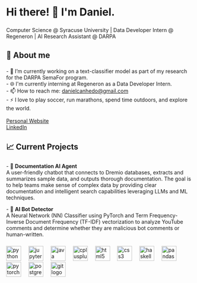 <h1 align="left">Hi there! 👋 I'm Daniel.</h1>

###

<p align="left">Computer Science @ Syracuse University | Data Developer Intern @ Regeneron | AI Research Assistant @ DARPA</p>

###

<h2 align="left">🌌 About me</h2>

###

<p align="left">
- 🔭 I’m currently working on a text-classifier model as part of my research for the DARPA SemaFor program.<br>
- 🌐 I'm currently interning at Regeneron as a Data Developer Intern.<br>
- 📫 How to reach me: <a href="mailto:danielcanhedo@gmail.com">danielcanhedo@gmail.com</a><br>
- ⚡ I love to play soccer, run marathons, spend time outdoors, and explore the world.<br><br>
<a href="https://daniwave100.github.io/Daniwave100/">Personal Website</a><br>
<a href="https://www.linkedin.com/in/daniel-canhedo/">LinkedIn</a>
</p>

###

<h2 align="left">📈 Current Projects</h2>

###

<p align="left">
- 🤖 <strong>Documentation AI Agent</strong> <br>
A user-friendly chatbot that connects to Dremio databases, extracts and summarizes sample data, and outputs thorough documentation. The goal is to help teams make sense of complex data by providing clear documentation and intelligent search capabilities leveraging LLMs and ML techniques.<br>
</p>
<p>
- 🧠 <strong>AI Bot Detector</strong> <br>
A Neural Network (NN) Classifier using PyTorch and Term Frequency-Inverse Document Frequency (TF-IDF) vectorization to analyze YouTube comments and determine whether they are malicious bot comments or human-written.
</p>

###

<div align="left">
  <img src="https://cdn.jsdelivr.net/gh/devicons/devicon/icons/python/python-original.svg" height="40" alt="python logo"  />
  <img width="12" />
  <img src="https://cdn.jsdelivr.net/gh/devicons/devicon/icons/jupyter/jupyter-original.svg" height="40" alt="jupyter logo"  />
  <img width="12" />
  <img src="https://cdn.jsdelivr.net/gh/devicons/devicon/icons/java/java-original.svg" height="40" alt="java logo"  />
  <img width="12" />
  <img src="https://cdn.jsdelivr.net/gh/devicons/devicon/icons/cplusplus/cplusplus-original.svg" height="40" alt="cplusplus logo"  />
  <img width="12" />
  <img src="https://cdn.jsdelivr.net/gh/devicons/devicon/icons/html5/html5-original.svg" height="40" alt="html5 logo"  />
  <img width="12" />
  <img src="https://cdn.jsdelivr.net/gh/devicons/devicon/icons/css3/css3-original.svg" height="40" alt="css3 logo"  />
  <img width="12" />
  <img src="https://cdn.jsdelivr.net/gh/devicons/devicon/icons/haskell/haskell-original.svg" height="40" alt="haskell logo"  />
  <img width="12" />
  <img src="https://cdn.jsdelivr.net/gh/devicons/devicon/icons/pandas/pandas-original.svg" height="40" alt="pandas logo"  />
  <img width="12" />
  <img src="https://cdn.jsdelivr.net/gh/devicons/devicon/icons/pytorch/pytorch-original.svg" height="40" alt="pytorch logo"  />
  <img width="12" />
  <img src="https://cdn.jsdelivr.net/gh/devicons/devicon/icons/postgresql/postgresql-original.svg" height="40" alt="postgresql logo"  />
  <img width="12" />
  <img src="https://cdn.jsdelivr.net/gh/devicons/devicon/icons/git/git-original.svg" height="40" alt="git logo"  />
</div>

